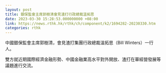 ```yaml
---
layout: post
title: 銀保監會主席郭樹清會見渣打行政總裁溫拓思
date: 2023-03-30 15:28:53.000000000 +08:00
link: https://news.rthk.hk/rthk/ch/component/k2/1694282-20230330.htm
categories: rthk
---
```


中國銀保監會主席郭樹清，會見渣打集團行政總裁溫拓思（Bill Winters）一行人。

雙方就近期國際經濟金融形勢、中國金融業高水平對外開放、渣打在華經營發展等議題進行交流。
